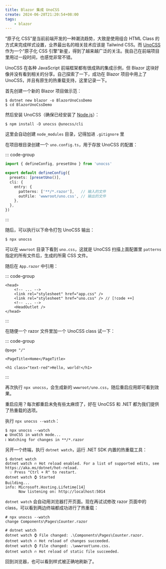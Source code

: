 ```yaml
---
title: Blazor 集成 UnoCSS
create: 2024-06-28T21:20:54+08:00
tags:
    - blazor
---
```


“原子化 CSS”是当前前端开发的一种潮流趋势，大致是使用组合 HTML Class 的方式来完成样式设置，业界最出名的相关技术应该是 Tailwind CSS。而 [UnoCSS](https://unocss.dev) 作为一个“原子化 CSS 引擎”新星，得到了越来越广泛的关注。我自己在前端项目里用过一段时间，也感觉非常不错。

UnoCSS 在各种 JavaScript 前端框架都有很成熟的集成示例，但 Blazor 这块好像并没有看到相关的分享。自己探索了一下，成功在 Blazor 项目中用上了 UnoCSS，并且有原生的热重载支持，这里记录一下。

首先创建一个新的 Blazor 项目做示范：

```shell
$ dotnet new blazor -o BlazorUnoCssDemo
$ cd BlazorUnoCssDemo
```

然后安装 UnoCSS（确保已经安装了 [Node.js](https://nodejs.org/)）：

```shell
$ npm install -D unocss @unocss/cli
```

这里会自动创建 `node_modules` 目录，记得加进 `.gitignore` 里

在项目根目录创建一个 `uno.config.ts`，用于存放 UnoCSS 的配置：

::: code-group
```ts [uno.config.ts]
import { defineConfig, presetUno } from 'unocss'

export default defineConfig({
  presets: [presetUno()],
  cli: {
    entry: {
      patterns: ['**/*.razor'],   // 输入的文件
      outFile: 'wwwroot/uno.css', // 输出的文件
    },
  },
})
```
:::

随后，可以执行以下命令打包 UnoCSS 输出：

```shell
$ npx unocss
```

可以在 `wwwroot` 目录下看到 `uno.css`，这就是 UnoCSS 扫描上面配置里 `patterns` 指定的所有文件后，生成的所需 CSS 文件。

随后在 `App.razor` 中引用：

::: code-group
```razor [App.razor]
<head>
    <!-- ... -->
    <link rel="stylesheet" href="app.css" />
    <link rel="stylesheet" href="uno.css" /> // [!code ++]
    <!-- ... -->
    <HeadOutlet />
</head>
```
:::

在随便一个 razor 文件里加一个 UnoCSS class 试一下：

::: code-group
```razor{5} [Components/Pages/Home.razor]
@page "/"

<PageTitle>Home</PageTitle>

<h1 class="text-red">Hello, world!</h1>
```
:::

再次执行 `npx unocss`，会生成新的 `wwwroot/uno.css`，随后重启应用即可看到效果。

重启应用？每次都重启未免有些太麻烦了，好在 UnoCSS 和 .NET 都为我们提供了热重载的选项。

执行 `npx unocss --watch`：

```shell
$ npx unocss --watch
◐ UnoCSS in watch mode...
ℹ Watching for changes in **/*.razor
```

另开一个终端，执行 `dotnet watch`，运行 .NET SDK 内置的热重载工具：

```shell
$ dotnet watch
dotnet watch 🔥 Hot reload enabled. For a list of supported edits, see https://aka.ms/dotnet/hot-reload.
  💡 Press "Ctrl + R" to restart.
dotnet watch ⌚ Started
Building...
info: Microsoft.Hosting.Lifetime[14]
      Now listening on: http://localhost:5014
```

`dotnet watch` 会自动用浏览器打开页面。现在再试试修改 razor 页面中的 class，可以看到两边终端都成功进行了热重载：

```shell
# npx unocss --watch
change Components\Pages\Counter.razor

# dotnet watch
dotnet watch ⌚ File changed: .\Components\Pages\Counter.razor.
dotnet watch 🔥 Hot reload of changes succeeded.
dotnet watch ⌚ File changed: .\wwwroot\uno.css.
dotnet watch 🔥 Hot reload of static file succeeded.
```

回到浏览器，也可以看到样式被正确地刷新了。
